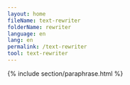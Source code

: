 ```yaml
---
layout: home
fileName: text-rewriter
folderName: rewriter
language: en
lang: en
permalink: /text-rewriter
tool: text-rewriter
---
```

{% include section/paraphrase.html %}
